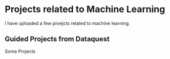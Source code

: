 # Projects related to Machine Learning
I have uploaded a few proejcts related to machine learning.

## Guided Projects from Dataquest
Some Projects